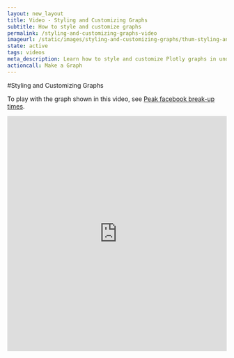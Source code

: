 ```yaml
---
layout: new_layout
title: Video - Styling and Customizing Graphs
subtitle: How to style and customize graphs
permalink: /styling-and-customizing-graphs-video
imageurl: /static/images/styling-and-customizing-graphs/thum-styling-and-customizing-graphs.png
state: active
tags: videos
meta_description: Learn how to style and customize Plotly graphs in under a minute. Plotly is the easiest way to make and share graphs, online and for free.
actioncall: Make a Graph
---
```


#Styling and Customizing Graphs

To play with the graph shown in this video, see [Peak facebook break-up times](https://plot.ly/181/~Dreamshot/).

<iframe src="https://www.youtube.com/embed/tzYjTcAhYhc" width="100%" height="540" frameborder="0" webkitallowfullscreen mozallowfullscreen allowfullscreen></iframe>
